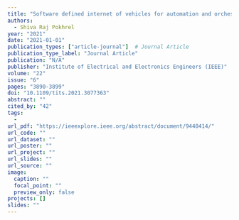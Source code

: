 ```yaml
---
title: "Software defined internet of vehicles for automation and orchestration"
authors:
  - Shiva Raj Pokhrel
year: "2021"
date: "2021-01-01"
publication_types: ["article-journal"]  # Journal Article
publication_type_label: "Journal Article"
publication: "N/A"
publisher: "Institute of Electrical and Electronics Engineers (IEEE)"
volume: "22"
issue: "6"
pages: "3890-3899"
doi: "10.1109/tits.2021.3077363"
abstract: ""
cited_by: "42"
tags:
  - 
url_pdf: "https://ieeexplore.ieee.org/abstract/document/9440414/"
url_code: ""
url_dataset: ""
url_poster: ""
url_project: ""
url_slides: ""
url_source: ""
image:
  caption: ""
  focal_point: ""
  preview_only: false
projects: []
slides: ""
---
```

